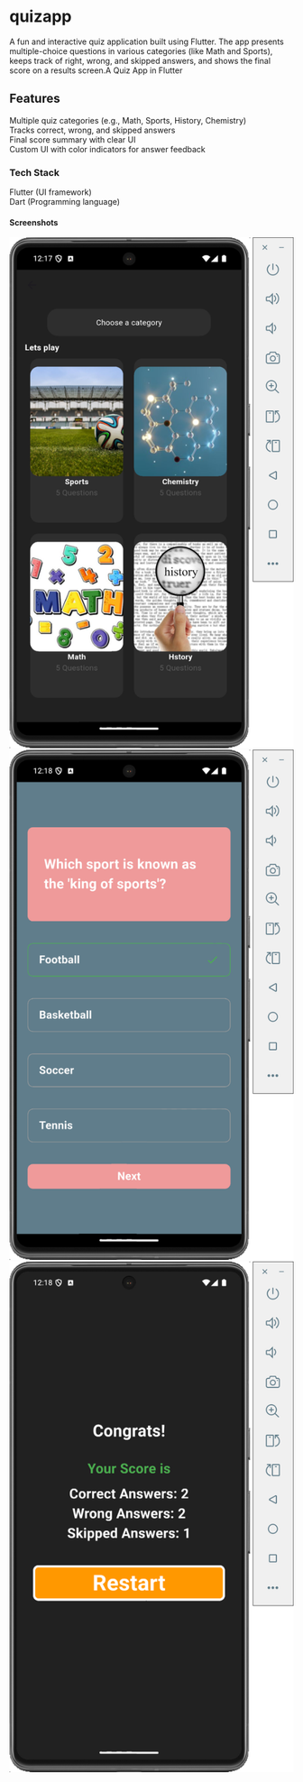 # quizapp
A fun and interactive quiz application built using Flutter. The app presents multiple-choice questions in various categories (like Math and Sports), keeps track of right, wrong, and skipped answers, and shows the final score on a results screen.A Quiz App in Flutter 

## Features

 Multiple quiz categories (e.g., Math, Sports, History, Chemistry)<br>
 Tracks correct, wrong, and skipped answers<br>
 Final score summary with clear UI<br>
 Custom UI with color indicators for answer feedback<br>

### Tech Stack

Flutter (UI framework)<br>
Dart (Programming language)

#### Screenshots

![Landing page Screenshot ](screenshots/homepage.png)
![Landing page Screenshot ](screenshots/quizpage.png)
![Landing page Screenshot ](screenshots/scorecard.png)
